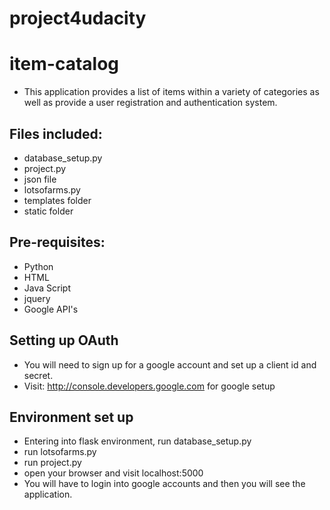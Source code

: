 # project4udacity
# item-catalog
- This application provides a list of items within a variety of categories as well as provide a user registration and authentication system.
## Files included:
- database_setup.py
- project.py
- json file
- lotsofarms.py
- templates folder
- static folder
## Pre-requisites:
- Python
- HTML
- Java Script
- jquery
- Google API's
## Setting up OAuth
- You will need to sign up for a google account and set up a client id and secret.
- Visit: http://console.developers.google.com for google setup
## Environment set up
- Entering into flask environment, run database_setup.py
- run lotsofarms.py
- run project.py
- open your browser and visit localhost:5000
- You will have to login into google accounts and then you will see the application.
